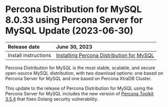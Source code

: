 # Percona Distribution for MySQL 8.0.33 using Percona Server for MySQL Update (2023-06-30)

| Release date         | June 30, 2023   |
| :--------------      | :--------------- |
| Install instructions | [Installing Percona Distribution for MySQL](installing.md)|

Percona Distribution for MySQL is the most stable, scalable, and secure open-source MySQL distribution, with two download options: one based on Percona Server for MySQL and one based on Percona XtraDB Cluster.

This update to the release of Percona Distribution for MySQL using the Percona Server for MySQL includes the new version of [Percona Toolkit 3.5.4](https://docs.percona.com/percona-toolkit/release_notes.html#v3-5-4-released-2023-06-30) that fixes Golang security vulnerability.